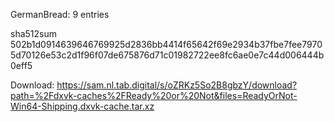 GermanBread: 9 entries

sha512sum 502b1d0914639646769925d2836bb4414f65642f69e2934b37fbe7fee79705d70126e53c2d1f96f07de675876d71c01982722ee8fc6ae0e7c44d006444b0eff5


 Download: https://sam.nl.tab.digital/s/oZRKz5So2B8gbzY/download?path=%2Fdxvk-caches%2FReady%20or%20Not&files=ReadyOrNot-Win64-Shipping.dxvk-cache.tar.xz

